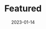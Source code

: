 ---
date: 2023-01-14
featured_image: darby-1.webp
title: Featured
#sort_by: Name # Exif.Date
featured: true
private: true # do not show in list, only as feature
---